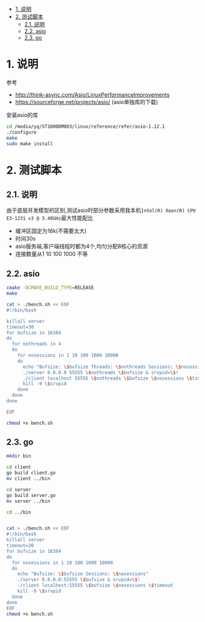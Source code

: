 <!-- TOC -->

- [1. 说明](#1-说明)
- [2. 测试脚本](#2-测试脚本)
    - [2.1. 说明](#21-说明)
    - [2.2. asio](#22-asio)
    - [2.3. go](#23-go)

<!-- /TOC -->


<a id="markdown-1-说明" name="1-说明"></a>
# 1. 说明

参考
* http://think-async.com/Asio/LinuxPerformanceImprovements
* https://sourceforge.net/projects/asio/ (asio单独库的下载)


安装asio的库
```bash
cd /media/yq/ST1000DM003/linux/reference/refer/asio-1.12.1
./configure
make
sudo make install 
```

<a id="markdown-2-测试脚本" name="2-测试脚本"></a>
# 2. 测试脚本

<a id="markdown-21-说明" name="21-说明"></a>
## 2.1. 说明
由于底层并发模型的区别,测试asio时部分参数采用我本机`Intel(R) Xeon(R) CPU E3-1231 v3 @ 3.40GHz`最大性能配比

* 缓冲区固定为16k(不需要太大)
* 时间30s
* asio服务端,客户端线程时都为4个,均匀分配8核心的资源
* 连接数量从1 10 100 1000 不等

<a id="markdown-22-asio" name="22-asio"></a>
## 2.2. asio

```bash
cmake -DCMAKE_BUILD_TYPE=RELEASE
make

cat > ./bench.sh << EOF
#!/bin/bash

killall server
timeout=30
for bufsize in 16384
do
  for nothreads in 4 
  do
    for nosessions in 1 10 100 1000 10000
    do
      echo "Bufsize: \$bufsize Threads: \$nothreads Sessions: \$nosessions"
      ./server 0.0.0.0 55555 \$nothreads \$bufsize & srvpid=\$!
      ./client localhost 55555 \$nothreads \$bufsize \$nosessions \$timeout 
      kill -9 \$srvpid
    done
  done
done

EOF

chmod +x bench.sh

```

<a id="markdown-23-go" name="23-go"></a>
## 2.3. go

```bash
mkdir bin

cd client 
go build client.go
mv client ../bin

cd server
go build server.go
mv server ../bin

cd ../bin


cat > ./bench.sh << EOF
#!/bin/bash
killall server
timeout=30
for bufsize in 16384
do
  for nosessions in 1 10 100 1000 10000
  do
    echo "Bufsize: \$bufsize Sessions: \$nosessions"
    ./server 0.0.0.0:55555 \$bufsize & srvpid=\$!
    ./client localhost:55555 \$bufsize \$nosessions \$timeout 
    kill -9 \$srvpid
  done
done
EOF
chmod +x bench.sh

```
